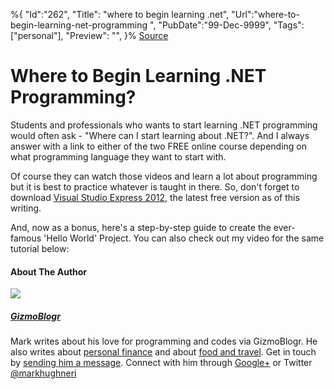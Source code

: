 ﻿%{
    "Id":"262",
    "Title": "where to begin learning .net",
    "Url":"where-to-begin-learning-net-programming",
    "PubDate":"99-Dec-9999",
    "Tags": ["personal"],
    "Preview": "",
}%
[Source](http://gizmoblogr.com/163/where-to-begin-learning-net-programming "Permalink to Where to Begin Learning .NET Programming?")

# Where to Begin Learning .NET Programming?

Students and professionals who wants to start learning .NET programming would often ask - "Where can I start learning about .NET?". And I always answer with a link to either of the two FREE online course depending on what programming language they want to start with.

Of course they can watch those videos and learn a lot about programming but it is best to practice whatever is taught in there. So, don't forget to download [Visual Studio Express 2012][1], the latest free version as of this writing.

And, now as a bonus, here's a step-by-step guide to create the ever-famous 'Hello World' Project. You can also check out my video for the same tutorial below:




#### About The Author

![][2]

##### [GizmoBlogr][3]

Mark writes about his love for programming and codes via GizmoBlogr. He also writes about [personal finance][4] and about [food and travel][5]. Get in touch by [sending him a message][6]. Connect with him through  [Google+][7] or Twitter [@markhughneri][8]

[1]: http://www.microsoft.com/visualstudio/eng/products/visual-studio-express-products
[2]: http://0.gravatar.com/avatar/0a71fb2741e1e3052384c81c65fde29a?s=100&d=http%3A%2F%2F0.gravatar.com%2Favatar%2Fad516503a11cd5ca435acc9bb6523536%3Fs%3D100&r=G
[3]: http://gizmoblogr.com/author/mhneri
[4]: http://moneygizmo.net
[5]: http://www.sisigbytes.com
[6]: http://gizmoblogr.com/contact
[7]: http://plus.google.com/108873856677774227247?rel=author
[8]: https://twitter.com/markhughneri
